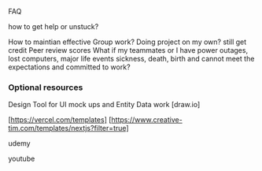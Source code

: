 FAQ 


how to get help or unstuck?


How to maintian effective Group work?
Doing project on my own? still get credit 
Peer review scores 
What if my teammates or I have power outages, lost computers,  major life events sickness, death, birth and cannot meet the expectations and committed to work?

### Optional resources
Design Tool for UI mock ups and Entity Data work  [draw.io]

[https://vercel.com/templates]
[https://www.creative-tim.com/templates/nextjs?filter=true]

udemy 

youtube 
